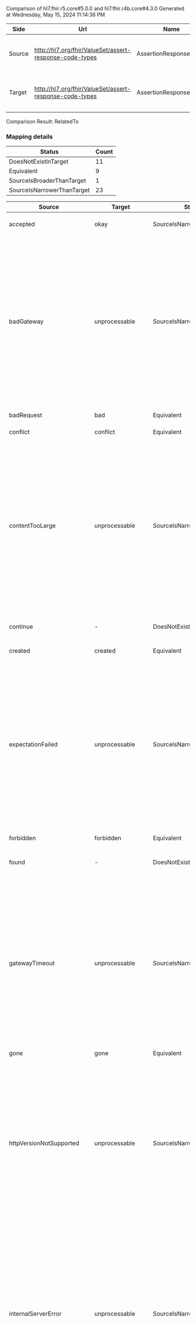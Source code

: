 Comparison of hl7.fhir.r5.core#5.0.0 and hl7.fhir.r4b.core#4.3.0
Generated at Wednesday, May 15, 2024 11:14:36 PM

| Side | Url | Name | Title | Description |
| --- | --- | --- | --- | --- |
| Source | http://hl7.org/fhir/ValueSet/assert-response-code-types | AssertionResponseTypes | Assertion Response Types | The type of response code to use for assertion. |
| Target | http://hl7.org/fhir/ValueSet/assert-response-code-types | AssertionResponseTypes | AssertionResponseTypes | The type of response code to use for assertion. |


Comparison Result: RelatedTo


### Mapping details

| Status | Count |
| ------ | ----- |
DoesNotExistInTarget | 11 |
Equivalent | 9 |
SourceIsBroaderThanTarget | 1 |
SourceIsNarrowerThanTarget | 23 |


| Source | Target | Status | Message |
| ------ | ------ | ------ | ------- |
| accepted | okay | SourceIsNarrowerThanTarget | R5 `accepted` is narrower than R4B `okay` and is compatible. `okay` is mapped from `accepted` and `okay`. |
| badGateway | unprocessable | SourceIsNarrowerThanTarget | R5 `badGateway` is narrower than R4B `unprocessable` and is compatible. `unprocessable` is mapped from `badGateway` and `contentTooLarge` and `expectationFailed` and `gatewayTimeout` and `httpVersionNotSupported` and `internalServerError` and `lengthRequired` and `misdirectedRequest` and `movedPermanently` and `notAcceptable` and `notImplemented` and `paymentRequired` and `preconditionFailed` and `proxyAuthenticationRequired` and `rangeNotSatisfiable` and `requestTimeout` and `serviceUnavailable` and `unauthorized` and `unprocessableContent` and `unsupportedMediaType` and `upgradeRequired` and `uriTooLong`. |
| badRequest | bad | Equivalent | R5 `badRequest` is equivalent to R4B `bad`. |
| conflict | conflict | Equivalent | R5 `conflict` is equivalent to R4B `conflict`. |
| contentTooLarge | unprocessable | SourceIsNarrowerThanTarget | R5 `contentTooLarge` is narrower than R4B `unprocessable` and is compatible. `unprocessable` is mapped from `badGateway` and `contentTooLarge` and `expectationFailed` and `gatewayTimeout` and `httpVersionNotSupported` and `internalServerError` and `lengthRequired` and `misdirectedRequest` and `movedPermanently` and `notAcceptable` and `notImplemented` and `paymentRequired` and `preconditionFailed` and `proxyAuthenticationRequired` and `rangeNotSatisfiable` and `requestTimeout` and `serviceUnavailable` and `unauthorized` and `unprocessableContent` and `unsupportedMediaType` and `upgradeRequired` and `uriTooLong`. |
| continue | - | DoesNotExistInTarget | R5 `continue` does not appear in the target and has no mapping for http://hl7.org/fhir/ValueSet/assert-response-code-types. |
| created | created | Equivalent | R5 `created` is equivalent to R4B `created`. |
| expectationFailed | unprocessable | SourceIsNarrowerThanTarget | R5 `expectationFailed` is narrower than R4B `unprocessable` and is compatible. `unprocessable` is mapped from `badGateway` and `contentTooLarge` and `expectationFailed` and `gatewayTimeout` and `httpVersionNotSupported` and `internalServerError` and `lengthRequired` and `misdirectedRequest` and `movedPermanently` and `notAcceptable` and `notImplemented` and `paymentRequired` and `preconditionFailed` and `proxyAuthenticationRequired` and `rangeNotSatisfiable` and `requestTimeout` and `serviceUnavailable` and `unauthorized` and `unprocessableContent` and `unsupportedMediaType` and `upgradeRequired` and `uriTooLong`. |
| forbidden | forbidden | Equivalent | R5 `forbidden` is equivalent to R4B `forbidden`. |
| found | - | DoesNotExistInTarget | R5 `found` does not appear in the target and has no mapping for http://hl7.org/fhir/ValueSet/assert-response-code-types. |
| gatewayTimeout | unprocessable | SourceIsNarrowerThanTarget | R5 `gatewayTimeout` is narrower than R4B `unprocessable` and is compatible. `unprocessable` is mapped from `badGateway` and `contentTooLarge` and `expectationFailed` and `gatewayTimeout` and `httpVersionNotSupported` and `internalServerError` and `lengthRequired` and `misdirectedRequest` and `movedPermanently` and `notAcceptable` and `notImplemented` and `paymentRequired` and `preconditionFailed` and `proxyAuthenticationRequired` and `rangeNotSatisfiable` and `requestTimeout` and `serviceUnavailable` and `unauthorized` and `unprocessableContent` and `unsupportedMediaType` and `upgradeRequired` and `uriTooLong`. |
| gone | gone | Equivalent | R5 `gone` is equivalent to R4B `gone`. |
| httpVersionNotSupported | unprocessable | SourceIsNarrowerThanTarget | R5 `httpVersionNotSupported` is narrower than R4B `unprocessable` and is compatible. `unprocessable` is mapped from `badGateway` and `contentTooLarge` and `expectationFailed` and `gatewayTimeout` and `httpVersionNotSupported` and `internalServerError` and `lengthRequired` and `misdirectedRequest` and `movedPermanently` and `notAcceptable` and `notImplemented` and `paymentRequired` and `preconditionFailed` and `proxyAuthenticationRequired` and `rangeNotSatisfiable` and `requestTimeout` and `serviceUnavailable` and `unauthorized` and `unprocessableContent` and `unsupportedMediaType` and `upgradeRequired` and `uriTooLong`. |
| internalServerError | unprocessable | SourceIsNarrowerThanTarget | R5 `internalServerError` is narrower than R4B `unprocessable` and is compatible. `unprocessable` is mapped from `badGateway` and `contentTooLarge` and `expectationFailed` and `gatewayTimeout` and `httpVersionNotSupported` and `internalServerError` and `lengthRequired` and `misdirectedRequest` and `movedPermanently` and `notAcceptable` and `notImplemented` and `paymentRequired` and `preconditionFailed` and `proxyAuthenticationRequired` and `rangeNotSatisfiable` and `requestTimeout` and `serviceUnavailable` and `unauthorized` and `unprocessableContent` and `unsupportedMediaType` and `upgradeRequired` and `uriTooLong`. |
| lengthRequired | unprocessable | SourceIsNarrowerThanTarget | R5 `lengthRequired` is narrower than R4B `unprocessable` and is compatible. `unprocessable` is mapped from `badGateway` and `contentTooLarge` and `expectationFailed` and `gatewayTimeout` and `httpVersionNotSupported` and `internalServerError` and `lengthRequired` and `misdirectedRequest` and `movedPermanently` and `notAcceptable` and `notImplemented` and `paymentRequired` and `preconditionFailed` and `proxyAuthenticationRequired` and `rangeNotSatisfiable` and `requestTimeout` and `serviceUnavailable` and `unauthorized` and `unprocessableContent` and `unsupportedMediaType` and `upgradeRequired` and `uriTooLong`. |
| methodNotAllowed | methodNotAllowed | Equivalent | R5 `methodNotAllowed` is equivalent to R4B `methodNotAllowed`. |
| misdirectedRequest | unprocessable | SourceIsNarrowerThanTarget | R5 `misdirectedRequest` is narrower than R4B `unprocessable` and is compatible. `unprocessable` is mapped from `badGateway` and `contentTooLarge` and `expectationFailed` and `gatewayTimeout` and `httpVersionNotSupported` and `internalServerError` and `lengthRequired` and `misdirectedRequest` and `movedPermanently` and `notAcceptable` and `notImplemented` and `paymentRequired` and `preconditionFailed` and `proxyAuthenticationRequired` and `rangeNotSatisfiable` and `requestTimeout` and `serviceUnavailable` and `unauthorized` and `unprocessableContent` and `unsupportedMediaType` and `upgradeRequired` and `uriTooLong`. |
| movedPermanently | unprocessable | SourceIsNarrowerThanTarget | R5 `movedPermanently` is narrower than R4B `unprocessable` and is compatible. `unprocessable` is mapped from `badGateway` and `contentTooLarge` and `expectationFailed` and `gatewayTimeout` and `httpVersionNotSupported` and `internalServerError` and `lengthRequired` and `misdirectedRequest` and `movedPermanently` and `notAcceptable` and `notImplemented` and `paymentRequired` and `preconditionFailed` and `proxyAuthenticationRequired` and `rangeNotSatisfiable` and `requestTimeout` and `serviceUnavailable` and `unauthorized` and `unprocessableContent` and `unsupportedMediaType` and `upgradeRequired` and `uriTooLong`. |
| multipleChoices | - | DoesNotExistInTarget | R5 `multipleChoices` does not appear in the target and has no mapping for http://hl7.org/fhir/ValueSet/assert-response-code-types. |
| noContent | noContent | Equivalent | R5 `noContent` is equivalent to R4B `noContent`. |
| nonAuthoritativeInformation | - | DoesNotExistInTarget | R5 `nonAuthoritativeInformation` does not appear in the target and has no mapping for http://hl7.org/fhir/ValueSet/assert-response-code-types. |
| notAcceptable | unprocessable | SourceIsNarrowerThanTarget | R5 `notAcceptable` is narrower than R4B `unprocessable` and is compatible. `unprocessable` is mapped from `badGateway` and `contentTooLarge` and `expectationFailed` and `gatewayTimeout` and `httpVersionNotSupported` and `internalServerError` and `lengthRequired` and `misdirectedRequest` and `movedPermanently` and `notAcceptable` and `notImplemented` and `paymentRequired` and `preconditionFailed` and `proxyAuthenticationRequired` and `rangeNotSatisfiable` and `requestTimeout` and `serviceUnavailable` and `unauthorized` and `unprocessableContent` and `unsupportedMediaType` and `upgradeRequired` and `uriTooLong`. |
| notFound | notFound | Equivalent | R5 `notFound` is equivalent to R4B `notFound`. |
| notImplemented | unprocessable | SourceIsNarrowerThanTarget | R5 `notImplemented` is narrower than R4B `unprocessable` and is compatible. `unprocessable` is mapped from `badGateway` and `contentTooLarge` and `expectationFailed` and `gatewayTimeout` and `httpVersionNotSupported` and `internalServerError` and `lengthRequired` and `misdirectedRequest` and `movedPermanently` and `notAcceptable` and `notImplemented` and `paymentRequired` and `preconditionFailed` and `proxyAuthenticationRequired` and `rangeNotSatisfiable` and `requestTimeout` and `serviceUnavailable` and `unauthorized` and `unprocessableContent` and `unsupportedMediaType` and `upgradeRequired` and `uriTooLong`. |
| notModified | notModified | Equivalent | R5 `notModified` is equivalent to R4B `notModified`. |
| okay | okay | SourceIsNarrowerThanTarget | R5 `okay` is narrower than R4B `okay` and is compatible. `okay` is mapped from `accepted` and `okay`. |
| partialContent | - | DoesNotExistInTarget | R5 `partialContent` does not appear in the target and has no mapping for http://hl7.org/fhir/ValueSet/assert-response-code-types. |
| paymentRequired | unprocessable | SourceIsNarrowerThanTarget | R5 `paymentRequired` is narrower than R4B `unprocessable` and is compatible. `unprocessable` is mapped from `badGateway` and `contentTooLarge` and `expectationFailed` and `gatewayTimeout` and `httpVersionNotSupported` and `internalServerError` and `lengthRequired` and `misdirectedRequest` and `movedPermanently` and `notAcceptable` and `notImplemented` and `paymentRequired` and `preconditionFailed` and `proxyAuthenticationRequired` and `rangeNotSatisfiable` and `requestTimeout` and `serviceUnavailable` and `unauthorized` and `unprocessableContent` and `unsupportedMediaType` and `upgradeRequired` and `uriTooLong`. |
| permanentRedirect | - | DoesNotExistInTarget | R5 `permanentRedirect` does not appear in the target and has no mapping for http://hl7.org/fhir/ValueSet/assert-response-code-types. |
| preconditionFailed | preconditionFailed | SourceIsBroaderThanTarget | R5 `preconditionFailed` is broader than R4B preconditionFailed and requires mapping choice. `preconditionFailed` maps to `preconditionFailed` and `unprocessable`. |
| preconditionFailed | unprocessable | RelatedTo | R5 `preconditionFailed` maps as RelatedTo to the target R4B `unprocessable`. |
| proxyAuthenticationRequired | unprocessable | SourceIsNarrowerThanTarget | R5 `proxyAuthenticationRequired` is narrower than R4B `unprocessable` and is compatible. `unprocessable` is mapped from `badGateway` and `contentTooLarge` and `expectationFailed` and `gatewayTimeout` and `httpVersionNotSupported` and `internalServerError` and `lengthRequired` and `misdirectedRequest` and `movedPermanently` and `notAcceptable` and `notImplemented` and `paymentRequired` and `preconditionFailed` and `proxyAuthenticationRequired` and `rangeNotSatisfiable` and `requestTimeout` and `serviceUnavailable` and `unauthorized` and `unprocessableContent` and `unsupportedMediaType` and `upgradeRequired` and `uriTooLong`. |
| rangeNotSatisfiable | unprocessable | SourceIsNarrowerThanTarget | R5 `rangeNotSatisfiable` is narrower than R4B `unprocessable` and is compatible. `unprocessable` is mapped from `badGateway` and `contentTooLarge` and `expectationFailed` and `gatewayTimeout` and `httpVersionNotSupported` and `internalServerError` and `lengthRequired` and `misdirectedRequest` and `movedPermanently` and `notAcceptable` and `notImplemented` and `paymentRequired` and `preconditionFailed` and `proxyAuthenticationRequired` and `rangeNotSatisfiable` and `requestTimeout` and `serviceUnavailable` and `unauthorized` and `unprocessableContent` and `unsupportedMediaType` and `upgradeRequired` and `uriTooLong`. |
| requestTimeout | unprocessable | SourceIsNarrowerThanTarget | R5 `requestTimeout` is narrower than R4B `unprocessable` and is compatible. `unprocessable` is mapped from `badGateway` and `contentTooLarge` and `expectationFailed` and `gatewayTimeout` and `httpVersionNotSupported` and `internalServerError` and `lengthRequired` and `misdirectedRequest` and `movedPermanently` and `notAcceptable` and `notImplemented` and `paymentRequired` and `preconditionFailed` and `proxyAuthenticationRequired` and `rangeNotSatisfiable` and `requestTimeout` and `serviceUnavailable` and `unauthorized` and `unprocessableContent` and `unsupportedMediaType` and `upgradeRequired` and `uriTooLong`. |
| resetContent | - | DoesNotExistInTarget | R5 `resetContent` does not appear in the target and has no mapping for http://hl7.org/fhir/ValueSet/assert-response-code-types. |
| seeOther | - | DoesNotExistInTarget | R5 `seeOther` does not appear in the target and has no mapping for http://hl7.org/fhir/ValueSet/assert-response-code-types. |
| serviceUnavailable | unprocessable | SourceIsNarrowerThanTarget | R5 `serviceUnavailable` is narrower than R4B `unprocessable` and is compatible. `unprocessable` is mapped from `badGateway` and `contentTooLarge` and `expectationFailed` and `gatewayTimeout` and `httpVersionNotSupported` and `internalServerError` and `lengthRequired` and `misdirectedRequest` and `movedPermanently` and `notAcceptable` and `notImplemented` and `paymentRequired` and `preconditionFailed` and `proxyAuthenticationRequired` and `rangeNotSatisfiable` and `requestTimeout` and `serviceUnavailable` and `unauthorized` and `unprocessableContent` and `unsupportedMediaType` and `upgradeRequired` and `uriTooLong`. |
| switchingProtocols | - | DoesNotExistInTarget | R5 `switchingProtocols` does not appear in the target and has no mapping for http://hl7.org/fhir/ValueSet/assert-response-code-types. |
| temporaryRedirect | - | DoesNotExistInTarget | R5 `temporaryRedirect` does not appear in the target and has no mapping for http://hl7.org/fhir/ValueSet/assert-response-code-types. |
| unauthorized | unprocessable | SourceIsNarrowerThanTarget | R5 `unauthorized` is narrower than R4B `unprocessable` and is compatible. `unprocessable` is mapped from `badGateway` and `contentTooLarge` and `expectationFailed` and `gatewayTimeout` and `httpVersionNotSupported` and `internalServerError` and `lengthRequired` and `misdirectedRequest` and `movedPermanently` and `notAcceptable` and `notImplemented` and `paymentRequired` and `preconditionFailed` and `proxyAuthenticationRequired` and `rangeNotSatisfiable` and `requestTimeout` and `serviceUnavailable` and `unauthorized` and `unprocessableContent` and `unsupportedMediaType` and `upgradeRequired` and `uriTooLong`. |
| unprocessableContent | unprocessable | SourceIsNarrowerThanTarget | R5 `unprocessableContent` is narrower than R4B `unprocessable` and is compatible. `unprocessable` is mapped from `badGateway` and `contentTooLarge` and `expectationFailed` and `gatewayTimeout` and `httpVersionNotSupported` and `internalServerError` and `lengthRequired` and `misdirectedRequest` and `movedPermanently` and `notAcceptable` and `notImplemented` and `paymentRequired` and `preconditionFailed` and `proxyAuthenticationRequired` and `rangeNotSatisfiable` and `requestTimeout` and `serviceUnavailable` and `unauthorized` and `unprocessableContent` and `unsupportedMediaType` and `upgradeRequired` and `uriTooLong`. |
| unsupportedMediaType | unprocessable | SourceIsNarrowerThanTarget | R5 `unsupportedMediaType` is narrower than R4B `unprocessable` and is compatible. `unprocessable` is mapped from `badGateway` and `contentTooLarge` and `expectationFailed` and `gatewayTimeout` and `httpVersionNotSupported` and `internalServerError` and `lengthRequired` and `misdirectedRequest` and `movedPermanently` and `notAcceptable` and `notImplemented` and `paymentRequired` and `preconditionFailed` and `proxyAuthenticationRequired` and `rangeNotSatisfiable` and `requestTimeout` and `serviceUnavailable` and `unauthorized` and `unprocessableContent` and `unsupportedMediaType` and `upgradeRequired` and `uriTooLong`. |
| upgradeRequired | unprocessable | SourceIsNarrowerThanTarget | R5 `upgradeRequired` is narrower than R4B `unprocessable` and is compatible. `unprocessable` is mapped from `badGateway` and `contentTooLarge` and `expectationFailed` and `gatewayTimeout` and `httpVersionNotSupported` and `internalServerError` and `lengthRequired` and `misdirectedRequest` and `movedPermanently` and `notAcceptable` and `notImplemented` and `paymentRequired` and `preconditionFailed` and `proxyAuthenticationRequired` and `rangeNotSatisfiable` and `requestTimeout` and `serviceUnavailable` and `unauthorized` and `unprocessableContent` and `unsupportedMediaType` and `upgradeRequired` and `uriTooLong`. |
| uriTooLong | unprocessable | SourceIsNarrowerThanTarget | R5 `uriTooLong` is narrower than R4B `unprocessable` and is compatible. `unprocessable` is mapped from `badGateway` and `contentTooLarge` and `expectationFailed` and `gatewayTimeout` and `httpVersionNotSupported` and `internalServerError` and `lengthRequired` and `misdirectedRequest` and `movedPermanently` and `notAcceptable` and `notImplemented` and `paymentRequired` and `preconditionFailed` and `proxyAuthenticationRequired` and `rangeNotSatisfiable` and `requestTimeout` and `serviceUnavailable` and `unauthorized` and `unprocessableContent` and `unsupportedMediaType` and `upgradeRequired` and `uriTooLong`. |
| useProxy | - | DoesNotExistInTarget | R5 `useProxy` does not appear in the target and has no mapping for http://hl7.org/fhir/ValueSet/assert-response-code-types. |

